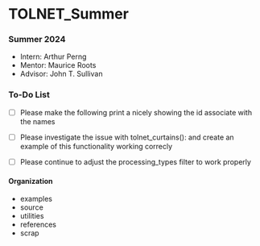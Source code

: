 # TOLNET_Summer

### Summer 2024
- Intern: Arthur Perng
- Mentor: Maurice Roots
- Advisor: John T. Sullivan

### To-Do List
- [ ] Please make the following print a nicely showing the id associate with the names
- [ ] Please investigate the issue with tolnet_curtains(): and create an example of this functionality working correcly
- [ ] Please continue to adjust the processing_types filter to work properly


#### Organization
- examples
- source
- utilities
- references
- scrap

